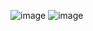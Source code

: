 ![image](https://github.com/user-attachments/assets/c9a393a5-cf88-47b9-9b89-c20eb5a750f5)
![image](https://github.com/user-attachments/assets/dd3d155f-8003-40b5-a7d4-52d0d6e3eadf)
